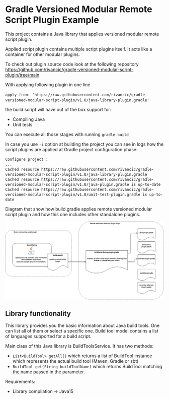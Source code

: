 # Gradle Versioned Modular Remote Script Plugin Example

This project contains a Java library that applies versioned modular remote script plugin.

Applied script plugin contains multiple script plugins itself. It acts like a container for other modular plugins.

To check out plugin source code look at the following repository https://github.com/rivancic/gradle-versioned-modular-script-plugin/tree/main

With applying following plugin in one line 

`apply from: 'https://raw.githubusercontent.com/rivancic/gradle-versioned-modular-script-plugin/v1.0/java-library-plugin.gradle'`

the build script will have out of the box support for:
- Compiling Java
- Unit tests

You can execute all those stages with running `gradle build`

In case you use `-i` option at building the project you can see in logs how the script plugins are applied at 
Gradle project configuration phase:

```
Configure project :
...
Cached resource https://raw.githubusercontent.com/rivancic/gradle-versioned-modular-script-plugin/v1.0/java-library-plugin.gradle
Cached resource https://raw.githubusercontent.com/rivancic/gradle-versioned-modular-script-plugin/v1.0/java-plugin.gradle is up-to-date
Cached resource https://raw.githubusercontent.com/rivancic/gradle-versioned-modular-script-plugin/v1.0/unit-test-plugin.gradle is up-to-date 
```

Diagram that show how build.gradle applies remote versioned modular script plugin and how this one includes
other standalone plugins. 
<p width="100%">
  <img src="readme-content/remote-versioned-modular-plugin-library.png" alt="Java library applying remote modular script plugin" width="1101">
</p>

## Library functionality

This library provides you the basic information about Java build tools. One can list all of them or select a specific one.
Build tool model contains a list of languages supported for a build script.

Main class of this Java library is BuildToolsService. It has two methods:
- `List<BuildTool> getAll()` which returns a list of BuildTool instance which represents the actual build tool (Maven, Gradle or sbt)
- `BuildTool get(String buildToolName)` which returns BuildTool matching the name passed in the parameter.

Requirements:
- Library compilation -> Java15